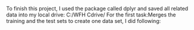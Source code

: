 
To finish this project, I used the package called dplyr and saved all related data into my local drive: C:/WFH Cdrive/
For the first task:Merges the training and the test sets to create one data set, I did following:
